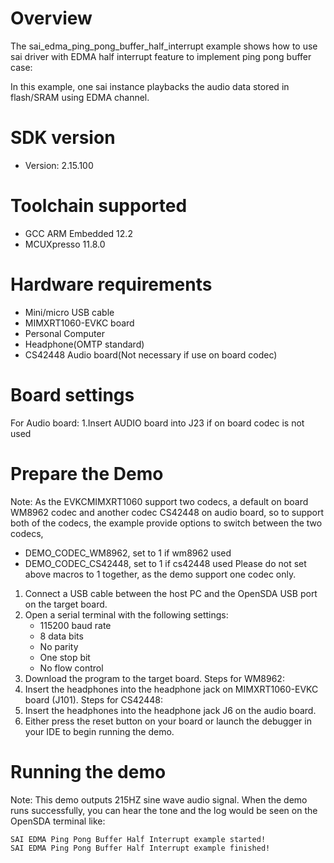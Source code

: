 Overview
========
The sai_edma_ping_pong_buffer_half_interrupt example shows how to use sai driver with EDMA half interrupt feature to implement ping pong buffer case:

In this example, one sai instance playbacks the audio data stored in flash/SRAM using EDMA channel.

SDK version
===========
- Version: 2.15.100

Toolchain supported
===================
- GCC ARM Embedded  12.2
- MCUXpresso  11.8.0

Hardware requirements
=====================
- Mini/micro USB cable
- MIMXRT1060-EVKC board
- Personal Computer
- Headphone(OMTP standard)
- CS42448 Audio board(Not necessary if use on board codec)

Board settings
==============
For Audio board:
1.Insert AUDIO board into J23 if on board codec is not used

Prepare the Demo
================
Note: As the EVKCMIMXRT1060 support two codecs, a default on board WM8962 codec and another codec CS42448 on audio board, so to support both of the codecs, the example provide options to switch between the two codecs,
- DEMO_CODEC_WM8962, set to 1 if wm8962 used
- DEMO_CODEC_CS42448, set to 1 if cs42448 used
Please do not set above macros to 1 together, as the demo support one codec only.

1.  Connect a USB cable between the host PC and the OpenSDA USB port on the target board.
2.  Open a serial terminal with the following settings:
    - 115200 baud rate
    - 8 data bits
    - No parity
    - One stop bit
    - No flow control
3.  Download the program to the target board.
Steps for WM8962:
4. Insert the headphones into the headphone jack on MIMXRT1060-EVKC board (J101).
Steps for CS42448:
4. Insert the headphones into the headphone jack J6 on the audio board.
5. Either press the reset button on your board or launch the debugger in your IDE to begin running the demo.

Running the demo
================
Note: This demo outputs 215HZ sine wave audio signal.
When the demo runs successfully, you can hear the tone and the log would be seen on the OpenSDA terminal like:

~~~~~~~~~~~~~~~~~~~
SAI EDMA Ping Pong Buffer Half Interrupt example started!
SAI EDMA Ping Pong Buffer Half Interrupt example finished!
 ~~~~~~~~~~~~~~~~~~~
